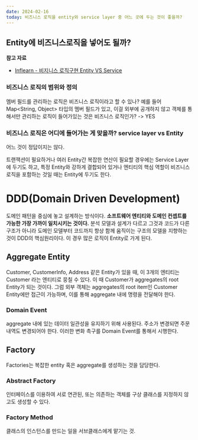 ```yaml
---
date: 2024-02-16
today: 비즈니스 로직을 entity와 service layer 중 어느 곳에 두는 것이 좋을까?
---
```

## Entity에 비즈니스로직을 넣어도 될까?

**참고 자료**
- [Inflearn - 비지니스 로직구현 Entity VS Service](https://www.inflearn.com/questions/117315/%EB%B9%84%EC%A7%80%EB%8B%88%EC%8A%A4-%EB%A1%9C%EC%A7%81%EA%B5%AC%ED%98%84-entity-vs-service)



### 비즈니스 로직의 범위와 정의

멤버 필드를 관리하는 로직은 비즈니스 로직이라고 할 수 있나? 
예를 들어 Map<String, Object> 타입의 멤버 필드가 있고, 이걸 외부에 공개하지 않고 객체를 통해서만 관리하는 로직이 들어가있는 것은 비즈니스 로직인가?
-> YES

### 비즈니스 로직은 어디에 들어가는 게 맞을까? service layer vs Entity
어느 것이 정답이지는 않다.

트랜잭션이 필요하거나 여러 Entity간 복잡한 연산이 필요할 경우에는 Service Layer에 두기도 하고,
특정 Entity와 강하게 결합되어 있거나 엔티티의 핵심 역할이 비즈니스 로직을 포함하는 것일 때는 Entity에 두기도 한다.

# DDD(Domain Driven Development)

도메인 패턴을 중심에 놓고 설계하는 방식이다.
**소프트웨어 엔티티와 도메인 컨셉트를 가능한 가장 가까이 일치시키는 것이다.** 분석 모델과 설계가 다르고 그것과 코드가 다른 구조가 아니라 도메인 모델부터 코드까지 항상 함께 움직이는 구조의 모델을 지향하는 것이 DDD의 핵심원리이다.
이 경우 많은 로직이 Entity로 가게 된다.

## Aggregate Entity
Customer, CustomerInfo, Address 같은 Entity가 있을 때, 이 3개의 엔티티는 Customer 라는 엔티티로 뭉칠 수 있다.
이 때 Customer가 aggregates의 root Entity가 되는 것이다.
그럼 외부 객체는 aggregates의 root item인 Customer Entity에만 접근이 가능하며, 이를 통해 aggregate 내에 명령을 전달해야 한다.

### Domain Event
aggregate 내에 있는 데이터 일관성을 유지하기 위해 사용된다. 주소가 변경되면 주문 내역도 변경되어야 한다. 이러한 변화 촉구를 Domain Event를 통해서 시행한다.


## Factory

Factories는 복잡한 entity 혹은 aggregate를 생성하는 것을 담당한다.
### Abstract Factory

인터페이스를 이용하여 서로 연관된, 또는 의존하는 객체를 구상 클래스를 지정하지 않고도 생성할 수 있다.

### Factory Method

클래스의 인스턴스를 만드는 일을 서브클래스에게 맡기는 것.

